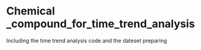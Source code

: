 # Chemical _compound_for_time_trend_analysis
 Including the time trend analysis code and the dateset preparing
